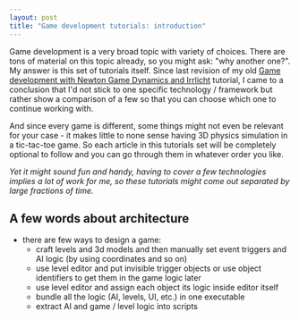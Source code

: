 ```yaml
---
layout: post
title: "Game development tutorials: introduction"
---
```


Game development is a very broad topic with variety of choices. There are tons of material on this topic already,
so you might ask: "why another one?". My answer is this set of tutorials itself. Since last revision of my old [Game development with Newton Game Dynamics and Irrlicht]() tutorial, I came to a conclusion that I'd not stick to one specific technology / framework but rather show a comparison of a few so that you can choose which one to continue working with.

And since every game is different, some things might not even be relevant for your case - it makes little to none sense having 3D physics simulation in a tic-tac-toe game. So each article in this tutorials set will be completely optional to follow and you can go through them in whatever order you like.

_Yet it might sound fun and handy, having to cover a few technologies implies a lot of work for me, so these tutorials might come out separated by large fractions of time._

## A few words about architecture

* there are few ways to design a game: 
  - craft levels and 3d models and then manually set event triggers and AI logic (by using coordinates and so on)
  - use level editor and put invisible trigger objects or use object identifiers to get them in the game logic later
  - use level editor and assign each object its logic inside editor itself
  - bundle all the logic (AI, levels, UI, etc.) in one executable
  - extract AI and game / level logic into scripts
